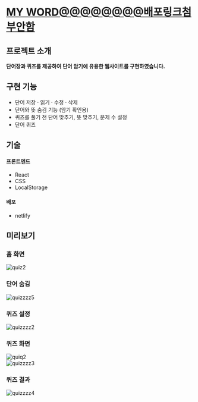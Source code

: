 # [MY WORD@@@@@@@@배포링크첨부안함](배포링크)

## 프로젝트 소개
**단어장과 퀴즈를 제공하여 단어 암기에 유용한 웹사이트를 구현하였습니다.**

## 구현 기능
- 단어 저장 · 읽기 · 수정 · 삭제
- 단어와 뜻 숨김 기능 (암기 확인용)
- 퀴즈를 풀기 전 단어 맞추기, 뜻 맞추기, 문제 수 설정
- 단어 퀴즈


## 기술
#### 프론트엔드
- React  
- CSS  
- LocalStorage  

#### 배포
- netlify  

## 미리보기
### 홈 화면  
![quiz2](https://user-images.githubusercontent.com/96046698/204846354-24100897-6c40-4b08-b4ea-a3f3cb8c8247.png)  
### 단어 숨김  
![quizzzz5](https://user-images.githubusercontent.com/96046698/206115884-c1ba55b8-1cac-4733-a716-f805120000de.png)  

### 퀴즈 설정  
![quizzzz2](https://user-images.githubusercontent.com/96046698/204847050-6ba3a9aa-3ff9-4d12-922b-5c66b6a0db5c.png)  
### 퀴즈 화면  
![quiq2](https://user-images.githubusercontent.com/96046698/204847687-e99d8594-9310-4d4d-a30d-0a0985af89f8.png)  
![quizzzz3](https://user-images.githubusercontent.com/96046698/206113904-193015a9-4b12-4256-8dec-22b790a77e15.png)  
### 퀴즈 결과  
![quizzzz4](https://user-images.githubusercontent.com/96046698/206115180-c70cc4a5-0def-406f-ac58-7d1dcc415692.png)  


